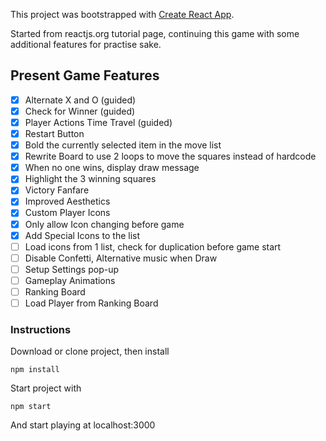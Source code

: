 This project was bootstrapped with [Create React App](https://github.com/facebook/create-react-app).

Started from reactjs.org tutorial page, continuing this game with some additional features for practise sake.

## Present Game Features

- [x] Alternate X and O (guided)
- [x] Check for Winner (guided)
- [x] Player Actions Time Travel (guided)
- [x] Restart Button
- [x] Bold the currently selected item in the move list
- [x] Rewrite Board to use 2 loops to move the squares instead of hardcode
- [x] When no one wins, display draw message
- [x] Highlight the 3 winning squares
- [x] Victory Fanfare
- [x] Improved Aesthetics
- [x] Custom Player Icons
- [x] Only allow Icon changing before game
- [x] Add Special Icons to the list
- [ ] Load icons from 1 list, check for duplication before game start
- [ ] Disable Confetti, Alternative music when Draw
- [ ] Setup Settings pop-up
- [ ] Gameplay Animations
- [ ] Ranking Board
- [ ] Load Player from Ranking Board

### Instructions

Download or clone project, then install

`npm install`

Start project with

`npm start`

And start playing at localhost:3000
